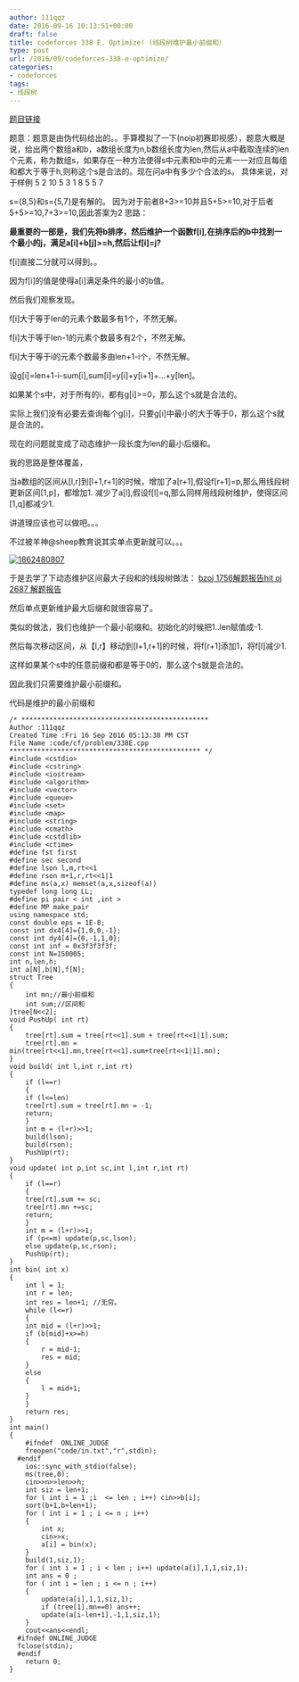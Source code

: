 ```yaml
---
author: 111qqz
date: 2016-09-16 10:13:51+00:00
draft: false
title: codeforces 338 E. Optimize! (线段树维护最小前缀和）
type: post
url: /2016/09/codeforces-338-e-optimize/
categories:
- codeforces
tags:
- 线段树
---
```


[题目链接](http://codeforces.com/contest/338/problem/E)

题意：题意是由伪代码给出的。。手算模拟了一下(noip初赛即视感），题意大概是说，给出两个数组a和b，a数组长度为n,b数组长度为len,然后从a中截取连续的len个元素，称为数组s，如果存在一种方法使得s中元素和b中的元素一一对应且每组和都大于等于h,则称这个s是合法的。现在问a中有多少个合法的s。
具体来说，对于样例
5 2 10
5 3
1 8 5 5 7

s={8,5}和s={5,7}是有解的。
因为对于前者8+3>=10并且5+5>=10,对于后者5+5>=10,7+3>=10,因此答案为2
思路：

**最重要的一部是，我们先将b排序，然后维护一个函数f[i],在排序后的b中找到一个最小的j，满足a[i]+b[j]>=h,然后让f[i]=j?**

f[i]直接二分就可以得到。。

因为f[i]的值是使得a[i]满足条件的最小的b值。

然后我们观察发现。

f[i]大于等于len的元素个数最多有1个，不然无解。

f[i]大于等于len-1的元素个数最多有2个，不然无解。

f[i]大于等于i的元素个数最多由len+1-i个，不然无解。

设g[i]=len+1-i-sum[i],sum[i]=y[i]+y[i+1]+...+y[len]。

如果某个s中，对于所有的i，都有g[i]>=0，那么这个s就是合法的。

实际上我们没有必要去查询每个g[i]，只要g[i]中最小的大于等于0，那么这个s就是合法的。

现在的问题就变成了动态维护一段长度为len的最小后缀和。

我的思路是整体覆盖，

当a数组的区间从[l,r]到[l+1,r+1]的时候，增加了a[r+1],假设f[r+1]=p,那么用线段树更新区间[1,p]，都增加1.
减少了a[l],假设f[l]=q,那么同样用线段树维护，使得区间[1,q]都减少1.

讲道理应该也可以做吧。。。

不过被羊神@sheep教育说其实单点更新就可以。。。

[![1862480807](https://111qqz.com/wordpress/wp-content/uploads/2016/09/1862480807.jpg)
](https://111qqz.com/wordpress/wp-content/uploads/2016/09/1862480807.jpg)

于是去学了下动态维护区间最大子段和的线段树做法：
[bzoj 1756解题报告](https://111qqz.com/wordpress/2016/09/bzoj-1756/)[hit oj 2687 解题报告](https://111qqz.com/wordpress/2016/09/hit-oj-2687-candy/)



然后单点更新维护最大后缀和就很容易了。

类似的做法，我们也维护一个最小前缀和。初始化的时候把1..len赋值成-1.

然后每次移动区间，从【l,r】移动到[l+1,r+1]的时候，将f[r+1]添加1，将f[l]减少1.

这样如果某个s中的任意前缀和都是等于0的，那么这个s就是合法的。

因此我们只需要维护最小前缀和。

代码是维护的最小前缀和



    
    /* ***********************************************
    Author :111qqz
    Created Time :Fri 16 Sep 2016 05:13:38 PM CST
    File Name :code/cf/problem/338E.cpp
    ************************************************ */
    #include <cstdio>
    #include <cstring>
    #include <iostream>
    #include <algorithm>
    #include <vector>
    #include <queue>
    #include <set>
    #include <map>
    #include <string>
    #include <cmath>
    #include <cstdlib>
    #include <ctime>
    #define fst first
    #define sec second
    #define lson l,m,rt<<1
    #define rson m+1,r,rt<<1|1
    #define ms(a,x) memset(a,x,sizeof(a))
    typedef long long LL;
    #define pi pair < int ,int >
    #define MP make_pair
    using namespace std;
    const double eps = 1E-8;
    const int dx4[4]={1,0,0,-1};
    const int dy4[4]={0,-1,1,0};
    const int inf = 0x3f3f3f3f;
    const int N=150005;
    int n,len,h;
    int a[N],b[N],f[N];
    struct Tree
    {
        int mn;//最小前缀和
        int sum;//区间和
    }tree[N<<2];
    void PushUp( int rt)
    {
        tree[rt].sum = tree[rt<<1].sum + tree[rt<<1|1].sum;
        tree[rt].mn = min(tree[rt<<1].mn,tree[rt<<1].sum+tree[rt<<1|1].mn);
    }
    void build( int l,int r,int rt)
    {
        if (l==r)
        {
    	if (l<=len)
    	tree[rt].sum = tree[rt].mn = -1;
    	return;
        }
        int m = (l+r)>>1;
        build(lson);
        build(rson);
        PushUp(rt);
    }
    void update( int p,int sc,int l,int r,int rt)
    {
        if (l==r)
        {
    	tree[rt].sum += sc;
    	tree[rt].mn +=sc;
    	return;
        }
        int m = (l+r)>>1;
        if (p<=m) update(p,sc,lson);
        else update(p,sc,rson);
        PushUp(rt);
    }
    int bin( int x)
    {
        int l = 1;
        int r = len;
        int res = len+1; //无穷。
        while (l<=r)
        {
    	int mid = (l+r)>>1;
    	if (b[mid]+x>=h)
    	{
    	    r = mid-1;
    	    res = mid;
    	}
    	else
    	{
    	    l = mid+1;
    	}
        }
        return res;
    }
    int main()
    {
    	#ifndef  ONLINE_JUDGE 
    	freopen("code/in.txt","r",stdin);
      #endif
    	ios::sync_with_stdio(false);
    	ms(tree,0);
    	cin>>n>>len>>h;
    	int siz = len+1;
    	for ( int i = 1 ;i  <= len ; i++) cin>>b[i];
    	sort(b+1,b+len+1);
    	for ( int i = 1 ; i <= n ; i++)
    	{
    	    int x;
    	    cin>>x;
    	    a[i] = bin(x);
    	}
    	build(1,siz,1);
    	for ( int i = 1 ; i < len ; i++) update(a[i],1,1,siz,1);
    	int ans = 0 ;
    	for ( int i = len ; i <= n ; i++)
    	{
    	    update(a[i],1,1,siz,1);
    	    if (tree[1].mn==0) ans++;
    	    update(a[i-len+1],-1,1,siz,1);
    	}
    	cout<<ans<<endl;
      #ifndef ONLINE_JUDGE  
      fclose(stdin);
      #endif
        return 0;
    }
    



